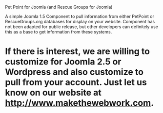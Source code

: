 Pet Point for Joomla (and Rescue Groups for Joomla)

A simple Joomla 1.5 Component to pull information from either PetPoint or RescueGroups.org databases for display on your website. Component has not been adapted for public release, but other developers can definitely use this as a base to get information from these systems.

If there is interest, we are willing to customize for Joomla 2.5 or Wordpress and also customize to pull from your account. Just let us know on our website at http://www.makethewebwork.com.
===================